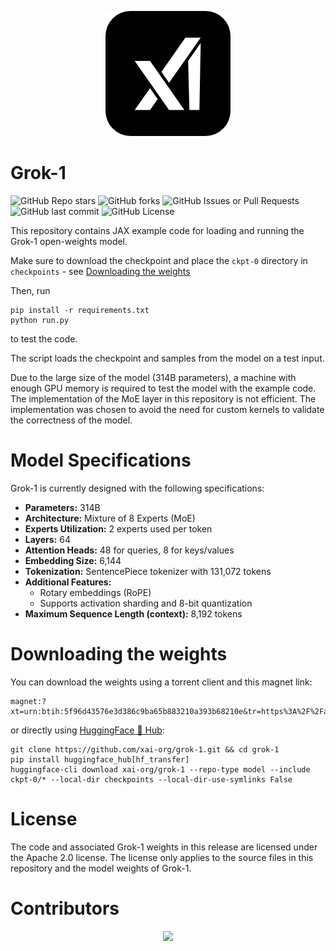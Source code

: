 <p align="center"><img src="./assets/xai.png"></p>

# Grok-1
![GitHub Repo stars](https://img.shields.io/github/stars/xai-org/grok-1?style=flat&logo=github&logoColor=%23ffffff&labelColor=%23000000&color=%23000000)
![GitHub forks](https://img.shields.io/github/forks/xai-org/grok-1?style=flat&logo=github&logoColor=%23ffffff&labelColor=%23000000&color=%23000000)
![GitHub Issues or Pull Requests](https://img.shields.io/github/issues/xai-org/grok-1?style=flat&logo=github&labelColor=%23000000&color=%23000000)
![GitHub last commit](https://img.shields.io/github/last-commit/xai-org/grok-1?style=flat&logo=github&labelColor=%23000000&color=%23000000)
![GitHub License](https://img.shields.io/github/license/xai-org/grok-1?style=flat&logo=github&labelColor=%23000000&color=%23000000)



This repository contains JAX example code for loading and running the Grok-1 open-weights model.

Make sure to download the checkpoint and place the `ckpt-0` directory in `checkpoints` - see [Downloading the weights](#downloading-the-weights)

Then, run

```shell
pip install -r requirements.txt
python run.py
```

to test the code.

The script loads the checkpoint and samples from the model on a test input.

Due to the large size of the model (314B parameters), a machine with enough GPU memory is required to test the model with the example code.
The implementation of the MoE layer in this repository is not efficient. The implementation was chosen to avoid the need for custom kernels to validate the correctness of the model.

# Model Specifications

Grok-1 is currently designed with the following specifications:

- **Parameters:** 314B
- **Architecture:** Mixture of 8 Experts (MoE)
- **Experts Utilization:** 2 experts used per token
- **Layers:** 64
- **Attention Heads:** 48 for queries, 8 for keys/values
- **Embedding Size:** 6,144
- **Tokenization:** SentencePiece tokenizer with 131,072 tokens
- **Additional Features:**
  - Rotary embeddings (RoPE)
  - Supports activation sharding and 8-bit quantization
- **Maximum Sequence Length (context):** 8,192 tokens

# Downloading the weights

You can download the weights using a torrent client and this magnet link:

```
magnet:?xt=urn:btih:5f96d43576e3d386c9ba65b883210a393b68210e&tr=https%3A%2F%2Facademictorrents.com%2Fannounce.php&tr=udp%3A%2F%2Ftracker.coppersurfer.tk%3A6969&tr=udp%3A%2F%2Ftracker.opentrackr.org%3A1337%2Fannounce
```

or directly using [HuggingFace 🤗 Hub](https://huggingface.co/xai-org/grok-1):
```
git clone https://github.com/xai-org/grok-1.git && cd grok-1
pip install huggingface_hub[hf_transfer]
huggingface-cli download xai-org/grok-1 --repo-type model --include ckpt-0/* --local-dir checkpoints --local-dir-use-symlinks False
```

# License

The code and associated Grok-1 weights in this release are licensed under the
Apache 2.0 license. The license only applies to the source files in this
repository and the model weights of Grok-1.

# Contributors

<p align="center">
  <a href="https://github.com/xai-org/grok-1/graphs/contributors">
    <img src="https://contrib.rocks/image?repo=xai-org/grok-1" />
  </a>
</p>